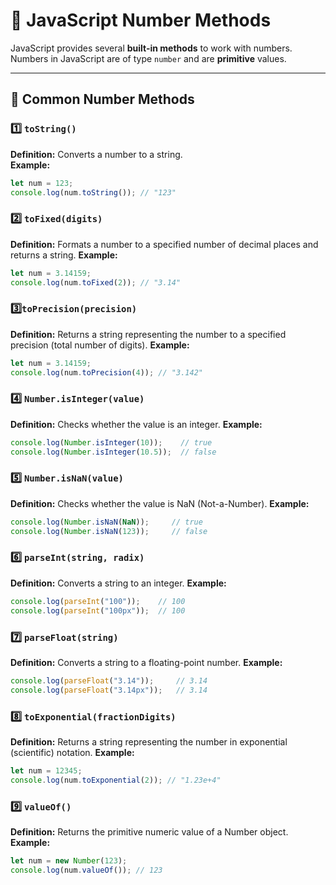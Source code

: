 # 📝 JavaScript Number Methods

JavaScript provides several **built-in methods** to work with numbers. Numbers in JavaScript are of type `number` and are **primitive** values.

---
## 🔹 Common Number Methods

### 1️⃣ `toString()`
**Definition:** Converts a number to a string.  
**Example:**
```js
let num = 123;
console.log(num.toString()); // "123"
```
### 2️⃣ `toFixed(digits)`
**Definition:** Formats a number to a specified number of decimal places and returns a string. 
**Example:**
```js
let num = 3.14159;
console.log(num.toFixed(2)); // "3.14"
```
### 3️⃣`toPrecision(precision)`
**Definition:** Returns a string representing the number to a specified precision (total number of digits).
**Example:**
```js
let num = 3.14159;
console.log(num.toPrecision(4)); // "3.142"

```

### 4️⃣ `Number.isInteger(value)`
**Definition:** Checks whether the value is an integer.
**Example:**
```js
console.log(Number.isInteger(10));    // true
console.log(Number.isInteger(10.5));  // false

```


### 5️⃣ `Number.isNaN(value)`
**Definition:** Checks whether the value is NaN (Not-a-Number).
**Example:**
```js
console.log(Number.isNaN(NaN));     // true
console.log(Number.isNaN(123));     // false

```
### 6️⃣ `parseInt(string, radix)`
**Definition:** Converts a string to an integer.
**Example:**
```js
console.log(parseInt("100"));    // 100
console.log(parseInt("100px"));  // 100

```
### 7️⃣ `parseFloat(string)`
**Definition:** Converts a string to a floating-point number.
**Example:**
```js
console.log(parseFloat("3.14"));     // 3.14
console.log(parseFloat("3.14px"));   // 3.14

```
### 8️⃣ `toExponential(fractionDigits)`
**Definition:** Returns a string representing the number in exponential (scientific) notation.
**Example:**
```js
let num = 12345;
console.log(num.toExponential(2)); // "1.23e+4"

```
### 9️⃣ `valueOf()`
**Definition:** Returns the primitive numeric value of a Number object.
**Example:**
```js
let num = new Number(123);
console.log(num.valueOf()); // 123

```
